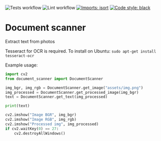 ![Tests workflow](https://github.com/onyonkaclifford/document-scanner/actions/workflows/tests.yml/badge.svg)
![Lint workflow](https://github.com/onyonkaclifford/document-scanner/actions/workflows/lint.yml/badge.svg)
[![Imports: isort](https://img.shields.io/badge/%20imports-isort-%231674b1?style=flat&labelColor=ef8336)](https://pycqa.github.io/isort/)
[![Code style: black](https://img.shields.io/badge/code%20style-black-000000.svg)](https://github.com/psf/black)

# Document scanner
Extract text from photos

Tesseract for OCR is required. To install on Ubuntu: `sudo apt-get install tesseract-ocr`

Example usage:
```python
import cv2
from document_scanner import DocumentScanner

img_bgr, img_rgb = DocumentScanner.get_image("assets/img.png")
img_processed = DocumentScanner.get_processed_image(img_bgr)
text = DocumentScanner.get_text(img_processed)

print(text)

cv2.imshow("Image BGR", img_bgr)
cv2.imshow("Image RGB", img_rgb)
cv2.imshow("Processed img", img_processed)
if cv2.waitKey(0) == 27:
    cv2.destroyAllWindows()
```
